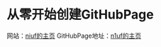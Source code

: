 # 从零开始创建GitHubPage

网站：[niuf的主页](https://www.niuf.rf.gd/)
GitHubPage地址：[n1uf的主页](https://n1uf.github.io/)
